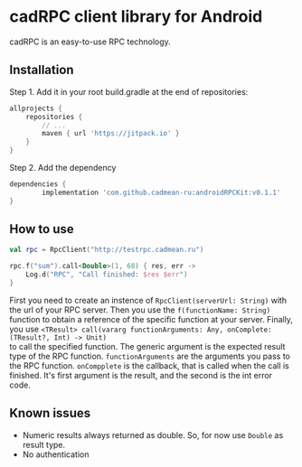 # cadRPC client library for Android

cadRPC is an easy-to-use RPC technology.

## Installation 

Step 1. Add it in your root build.gradle at the end of repositories:

```groovy
allprojects {
    repositories {
        // ...
        maven { url 'https://jitpack.io' }
    }
}
```
	
Step 2. Add the dependency

```groovy
dependencies {
        implementation 'com.github.cadmean-ru:androidRPCKit:v0.1.1'
}
```

## How to use

```kotlin
val rpc = RpcClient("http://testrpc.cadmean.ru")

rpc.f("sum").call<Double>(1, 68) { res, err ->
    Log.d("RPC", "Call finished: $res $err")
}
```
First you need to create an instence of `RpcClient(serverUrl: String)` with the url of your RPC 
server. Then you use the `f(functionName: String)` function to obtain a reference of the 
specific function at your server. Finally, you use 
`<TResult> call(vararg functionArguments: Any, onComplete: (TResult?, Int) -> Unit)`  
to call the specified function. The generic argument is the expected result type of the RPC function. 
`functionArguments` are the arguments you pass to the RPC function. 
`onCompplete` is the callback, that is called when the call is finished. 
It's first argument is the result, and the second is the int error code. 

## Known issues

* Numeric results always returned as double. So, for now use `Double` as result type.
* No authentication
